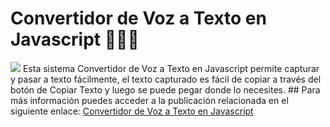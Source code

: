 # Convertidor de Voz a Texto en Javascript 👨‍💻🚀
<img src="https://i0.wp.com/www.configuroweb.com/wp-content/uploads/2024/02/Convertidor-de-Voz-a-Texto-en-Javascript.jpg?w=1792&ssl=1"/>
Esta sistema Convertidor de Voz a Texto en Javascript permite capturar y pasar a texto fácilmente, el texto capturado es fácil de copiar a través del botón de Copiar Texto y luego se puede pegar donde lo necesites.
## Para más información puedes acceder a la publicación relacionada en el siguiente enlace:
<a href="https://www.configuroweb.com/convertidor-de-voz-a-texto-en-javascript/">Convertidor de Voz a Texto en Javascript</a>
